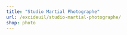 ```yaml
---
title: "Studio Martial Photographe"
url: /excideuil/studio-martial-photographe/
shop: photo
---
```

